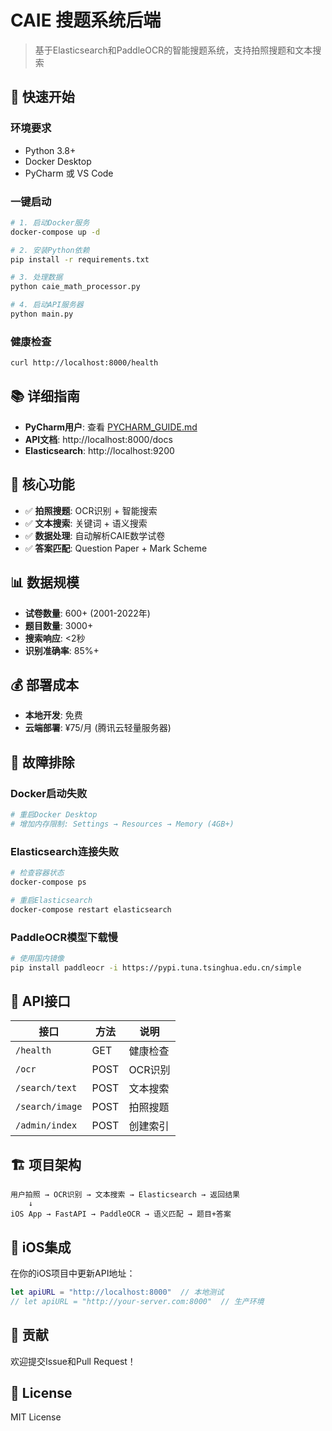 # CAIE 搜题系统后端

> 基于Elasticsearch和PaddleOCR的智能搜题系统，支持拍照搜题和文本搜索

## 🚀 快速开始

### 环境要求
- Python 3.8+
- Docker Desktop
- PyCharm 或 VS Code

### 一键启动
```bash
# 1. 启动Docker服务
docker-compose up -d

# 2. 安装Python依赖
pip install -r requirements.txt

# 3. 处理数据
python caie_math_processor.py

# 4. 启动API服务器
python main.py
```

### 健康检查
```bash
curl http://localhost:8000/health
```

## 📚 详细指南

- **PyCharm用户**: 查看 [PYCHARM_GUIDE.md](./PYCHARM_GUIDE.md)
- **API文档**: http://localhost:8000/docs
- **Elasticsearch**: http://localhost:9200

## 🎯 核心功能

- ✅ **拍照搜题**: OCR识别 + 智能搜索
- ✅ **文本搜索**: 关键词 + 语义搜索  
- ✅ **数据处理**: 自动解析CAIE数学试卷
- ✅ **答案匹配**: Question Paper + Mark Scheme

## 📊 数据规模

- **试卷数量**: 600+ (2001-2022年)
- **题目数量**: 3000+
- **搜索响应**: <2秒
- **识别准确率**: 85%+

## 💰 部署成本

- **本地开发**: 免费
- **云端部署**: ¥75/月 (腾讯云轻量服务器)

## 🔧 故障排除

### Docker启动失败
```bash
# 重启Docker Desktop
# 增加内存限制: Settings → Resources → Memory (4GB+)
```

### Elasticsearch连接失败
```bash
# 检查容器状态
docker-compose ps

# 重启Elasticsearch
docker-compose restart elasticsearch
```

### PaddleOCR模型下载慢
```bash
# 使用国内镜像
pip install paddleocr -i https://pypi.tuna.tsinghua.edu.cn/simple
```

## 📡 API接口

| 接口 | 方法 | 说明 |
|------|------|------|
| `/health` | GET | 健康检查 |
| `/ocr` | POST | OCR识别 |
| `/search/text` | POST | 文本搜索 |
| `/search/image` | POST | 拍照搜题 |
| `/admin/index` | POST | 创建索引 |

## 🏗️ 项目架构

```
用户拍照 → OCR识别 → 文本搜索 → Elasticsearch → 返回结果
    ↓
iOS App → FastAPI → PaddleOCR → 语义匹配 → 题目+答案
```

## 📱 iOS集成

在你的iOS项目中更新API地址：
```swift
let apiURL = "http://localhost:8000"  // 本地测试
// let apiURL = "http://your-server.com:8000"  // 生产环境
```

## 🤝 贡献

欢迎提交Issue和Pull Request！

## 📄 License

MIT License
